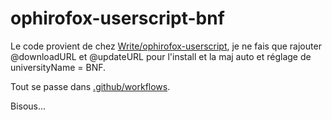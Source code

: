 # ophirofox-userscript-bnf

Le code provient de chez [Write/ophirofox-userscript](https://github.com/Write/ophirofox-userscript), je ne fais que rajouter @downloadURL et @updateURL pour l'install et la maj auto et réglage de universityName = BNF.

Tout se passe dans [.github/workflows](https://github.com/minou-miaou/ophirofox-userscript-bnf/tree/main/.github/workflows).

Bisous...
